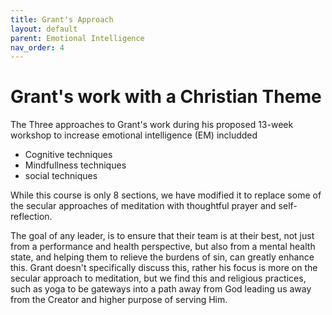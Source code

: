 ```yaml
---
title: Grant's Approach
layout: default 
parent: Emotional Intelligence
nav_order: 4
---
```


# Grant's work with a Christian Theme

The Three approaches to Grant's work during his proposed 13-week workshop to increase emotional intelligence (EM) includded

- Cognitive techniques
- Mindfullness techniques
- social techniques

While this course is only 8 sections, we have modified it to replace some of the secular approaches of meditation with thoughtful prayer and self-reflection.

The goal of any leader, is to ensure that their team is at their best, not just from a performance and health perspective, but also from a mental health state, and helping them to relieve the burdens of sin, can greatly enhance this. Grant doesn't specifically discuss this, rather his focus is more on the secular approach to meditation, but we find this and religious practices, such as yoga to be gateways into a path away from God leading us away from the Creator and higher purpose of serving Him.
